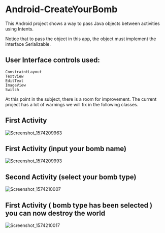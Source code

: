 # Android-CreateYourBomb
This Android project shows a way to pass Java objects between activities using Intents.

Notice that to pass the object in this app, the object must implement the interface Serializable.

## User Interface controls used:
    ConstraintLayout
    TextView
    EditText
    ImageView
    Switch
    

At this point in the subject, there is a room for improvement. The current project has a lot of warnings we will fix in the following classes.

## First Activity
![Screenshot_1574209963](https://user-images.githubusercontent.com/4823319/69225474-9770a100-0bd2-11ea-908f-557b69188cad.png)

## First Activity (input your bomb name)
![Screenshot_1574209993](https://user-images.githubusercontent.com/4823319/69225475-9770a100-0bd2-11ea-9dc2-d053a7e7c253.png)

## Second Activity (select your bomb type)
![Screenshot_1574210007](https://user-images.githubusercontent.com/4823319/69225477-9770a100-0bd2-11ea-8b7f-5aaf804c3efc.png)

## First Activity ( bomb type has been selected ) you can now destroy the world
![Screenshot_1574210017](https://user-images.githubusercontent.com/4823319/69225479-98093780-0bd2-11ea-9bd7-f3cca6be2353.png)
